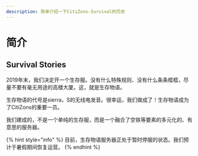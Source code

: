 ```yaml
---
description: 简单介绍一下CitiZons-Survival的历史
---
```


# 简介

## Survival Stories

2019年末，我们决定开一个生存服。没有什么特殊规则、没有什么条条框框，尽量不要有毫无用途的高楼大厦。这，就是生存物语。

生存物语的代号是sierra，S的无线电发音。很幸运，我们做成了！生存物语成为了CitiZons的重要一员。

我们建成的，不是一个单纯的生存服，而是一个融合了空铁等要素的多元化的、有意思的服务器。

{% hint style="info" %}
目前，生存物语服务器正处于暂时停服的状态。我们预计于暑假期间恢复运营。
{% endhint %}





